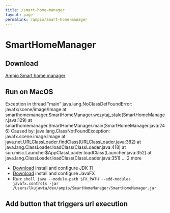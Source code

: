 ```yaml
---
title: /smart-home-manager
layout: page
permalink: /ampio/smart-home-manager
---
```


# SmartHomeManager
## Download
[Ampio Smart home manager][1]

## Run on MacOS
Exception in thread "main" java.lang.NoClassDefFoundError: javafx/scene/image/Image
	at smarthomemanager.SmartHomeManager.wczytaj_stale(SmartHomeManager.java:129)
	at smarthomemanager.SmartHomeManager.main(SmartHomeManager.java:246)
Caused by: java.lang.ClassNotFoundException: javafx.scene.image.Image
	at java.net.URLClassLoader.findClass(URLClassLoader.java:382)
	at java.lang.ClassLoader.loadClass(ClassLoader.java:418)
	at sun.misc.Launcher$AppClassLoader.loadClass(Launcher.java:352)
	at java.lang.ClassLoader.loadClass(ClassLoader.java:351)
	... 2 more

* [Download][2] install and configure JDK 11
* [Download][3] install and configure JavaFX
* Run: ```shell java --module-path $FX_PATH --add-modules javafx.controls -jar /Users/lkujawia/dev/ampio/SmartHomeManager/SmartHomeManager.jar ```

## Add button that triggers url execution

[1]: <https://ampio.pl/strefa-instalatora/konfigurator-serwera-ip-mac/> "Smart home manager download"
[2]: <https://adoptopenjdk.net/?variant=openjdk11&jvmVariant=hotspot> "jdk"
[3]: <https://gluonhq.com/products/javafx/> "javafx"